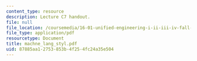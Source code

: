 ```yaml
---
content_type: resource
description: Lecture C7 handout.
file: null
file_location: /coursemedia/16-01-unified-engineering-i-ii-iii-iv-fall-2005-spring-2006/87885aa12753853b4f254fc24a35e504_machne_lang_styl.pdf
file_type: application/pdf
resourcetype: Document
title: machne_lang_styl.pdf
uid: 87885aa1-2753-853b-4f25-4fc24a35e504
---
```

